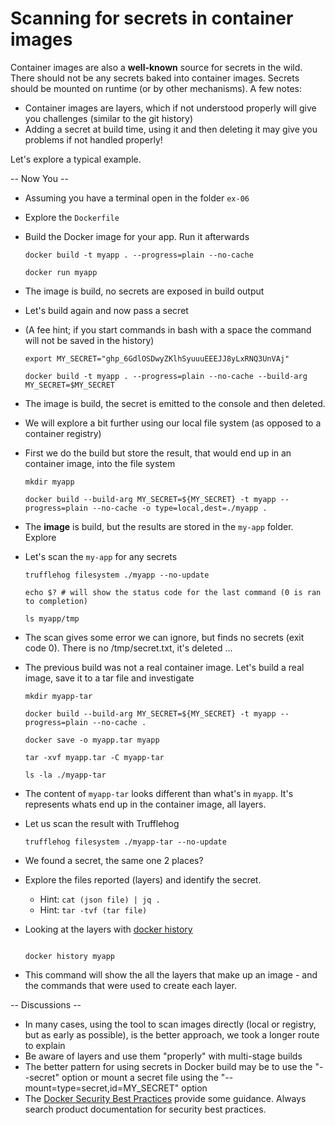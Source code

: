 # Scanning for secrets in container images

Container images are also a **well-known** source for secrets in the wild. There should not be any secrets baked into container images. Secrets should be mounted on runtime (or by other mechanisms). A few notes:

- Container images are layers, which if not understood properly will give you challenges (similar to the git history)
- Adding a secret at build time, using it and then deleting it may give you problems if not handled properly!

Let's explore a typical example.

-- Now You --

- Assuming you have a terminal open in the folder `ex-06`
- Explore the `Dockerfile`
- Build the Docker image for your app. Run it afterwards
  
    ```shell
    docker build -t myapp . --progress=plain --no-cache
    
    docker run myapp
    ```

- The image is build, no secrets are exposed in build output
- Let's build again and now pass a secret
- (A fee hint; if you start commands in bash with a space the command will not be saved in the history)

    ```shell
    export MY_SECRET="ghp_6GdlOSDwyZKlhSyuuuEEEJJ8yLxRNQ3UnVAj"
    
    docker build -t myapp . --progress=plain --no-cache --build-arg MY_SECRET=$MY_SECRET
    ```

- The image is build, the secret is emitted to the console and then deleted.
- We will explore a bit further using our local file system (as opposed to a container registry)
- First we do the build but store the result, that would end up in an container image, into the file system

    ```shell
    mkdir myapp

    docker build --build-arg MY_SECRET=${MY_SECRET} -t myapp --progress=plain --no-cache -o type=local,dest=./myapp .
    ```

- The **image** is build, but the results are stored in the `my-app` folder. Explore
- Let's scan the `my-app` for any secrets

    ```shell
    trufflehog filesystem ./myapp --no-update
    
    echo $? # will show the status code for the last command (0 is ran to completion)

    ls myapp/tmp 
    ```

- The scan gives some error we can ignore, but finds no secrets (exit code 0). There is no /tmp/secret.txt, it's deleted ...
- The previous build was not a real container image. Let's build a real image, save it to a tar file and investigate

    ```shell
    mkdir myapp-tar

    docker build --build-arg MY_SECRET=${MY_SECRET} -t myapp --progress=plain --no-cache .
    
    docker save -o myapp.tar myapp
    
    tar -xvf myapp.tar -C myapp-tar
    
    ls -la ./myapp-tar
    ```

- The content of `myapp-tar` looks different than what's in `myapp`. It's represents whats end up in the container image, all layers.
- Let us scan the result with Trufflehog

    ```shell
    trufflehog filesystem ./myapp-tar --no-update
    ```

- We found a secret, the same one 2 places?
- Explore the files reported (layers) and identify the secret.
  - Hint: `cat (json file) | jq .`
  - Hint: `tar -tvf (tar file)`

- Looking at the layers with [docker history](https://docs.docker.com/engine/reference/commandline/history/)

    ```shell

    docker history myapp
    
    ```

- This command will show the all the layers that make up an image - and the commands that were used to create each layer.

-- Discussions --

- In many cases, using the tool to scan images directly (local or registry, but as early as possible), is the better approach, we took a longer route to explain
- Be aware of layers and use them "properly" with multi-stage builds
- The better pattern for using secrets in Docker build may be to use the "--secret" option or mount a secret file using the "--mount=type=secret,id=MY_SECRET" option
- The [Docker Security Best Practices](https://docs.docker.com/develop/security-best-practices/) provide some guidance. Always search product documentation for security best practices.
